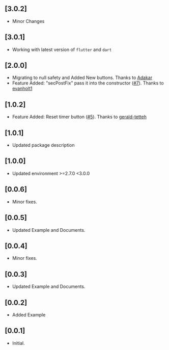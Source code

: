 ## [3.0.2]

* Minor Changes

## [3.0.1]

* Working with latest version of `flutter` and `dart`

## [2.0.0] 

* Migrating to null safety and Added New buttons. Thanks to [Adakar](https://github.com/Adakar)
* Feature Added: "secPostFix" pass it into the constructor ([#7](https://github.com/ajaynonstopio/timer_button/issues/7)). Thanks to [evanholt1](https://github.com/evanholt1)

## [1.0.2] 

* Feature Added: Reset timer button ([#5](https://github.com/ajaynonstopio/timer_button/issues/5)). Thanks to [gerald-tetteh](https://github.com/gerald-tetteh)

## [1.0.1] 

* Updated package description

## [1.0.0] 

* Updated environment >=2.7.0 <3.0.0

## [0.0.6] 

* Minor fixes.

## [0.0.5] 

* Updated Example and Documents.

## [0.0.4] 

* Minor fixes.

## [0.0.3] 

* Updated Example and Documents.

## [0.0.2] 

* Added Example

## [0.0.1] 

* Initial.








